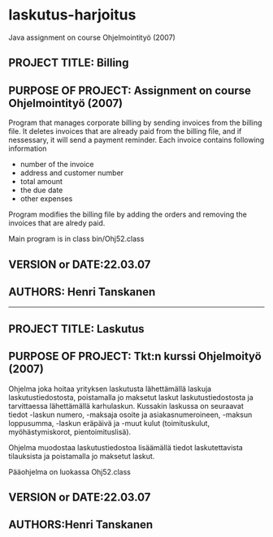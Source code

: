 # laskutus-harjoitus
Java assignment on course Ohjelmointityö (2007)

## PROJECT TITLE: Billing
## PURPOSE OF PROJECT: Assignment on course Ohjelmointityö (2007)
Program that manages corporate billing by sending invoices from the billing file.
It deletes invoices that are already paid from the billing file, and if nessessary, 
it will send a payment reminder.
Each invoice contains following information
- number of the invoice
- address and customer number
- total amount
- the due date
- other expenses

Program modifies the billing file by adding the orders and removing the invoices that are alredy paid.

Main program is in class bin/Ohj52.class

## VERSION or DATE:22.03.07
## AUTHORS: Henri Tanskanen

------------------------------
## PROJECT TITLE: Laskutus
## PURPOSE OF PROJECT: Tkt:n kurssi Ohjelmoityö (2007)
Ohjelma joka hoitaa yrityksen laskutusta lähettämällä laskuja laskutustiedostosta,
poistamalla jo maksetut laskut laskutustiedostosta ja tarvittaessa lähettämällä karhulaskun.
Kussakin laskussa on seuraavat tiedot
-laskun numero,
-maksaja osoite ja asiakasnumeroineen,
-maksun loppusumma,
-laskun eräpäivä ja
-muut kulut (toimituskulut, myöhästymiskorot, pientoimituslisä).

Ohjelma muodostaa laskutustiedostoa lisäämällä tiedot laskutettavista tilauksista ja poistamalla jo maksetut laskut.

Pääohjelma on luokassa Ohj52.class

## VERSION or DATE:22.03.07
## AUTHORS:Henri Tanskanen

